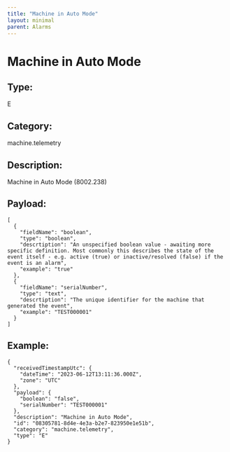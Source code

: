 ```yaml
---
title: "Machine in Auto Mode"
layout: minimal
parent: Alarms
---
```


# Machine in Auto Mode

## Type:

E

## Category:

machine.telemetry

## Description: 

Machine in Auto Mode (8002.238)

## Payload:

```
[
  {
    "fieldName": "boolean",
    "type": "boolean",
    "descrtiption": "An unspecified boolean value - awaiting more specific definition. Most commonly this describes the state of the event itself - e.g. active (true) or inactive/resolved (false) if the event is an alarm",
    "example": "true"
  },
  {
    "fieldName": "serialNumber",
    "type": "text",
    "descrtiption": "The unique identifier for the machine that generated the event",
    "example": "TEST000001"
  }
]
```

## Example:

```
{
  "receivedTimestampUtc": {
    "dateTime": "2023-06-12T13:11:36.000Z",
    "zone": "UTC"
  },
  "payload": {
    "boolean": "false",
    "serialNumber": "TEST000001"
  },
  "description": "Machine in Auto Mode",
  "id": "08305781-8d4e-4e3a-b2e7-823950e1e51b",
  "category": "machine.telemetry",
  "type": "E"
}
```

